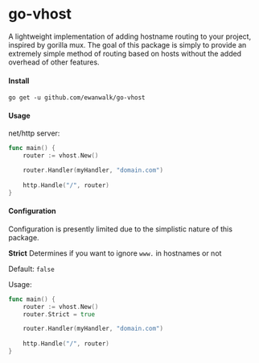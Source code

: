 # go-vhost
A lightweight implementation of adding hostname routing to your project, inspired by gorilla mux. The goal of this package
is simply to provide an extremely simple method of routing based on hosts without the added overhead of other features.


#### Install

```
go get -u github.com/ewanwalk/go-vhost
```

#### Usage

net/http server:
```go
func main() {
    router := vhost.New()

    router.Handler(myHandler, "domain.com")
    
    http.Handle("/", router)
}
```

#### Configuration
Configuration is presently limited due to the simplistic nature of this package.


**Strict**
Determines if you want to ignore `www.` in hostnames or not

Default: `false`

Usage:
```go
func main() {
    router := vhost.New()
    router.Strict = true

    router.Handler(myHandler, "domain.com")
    
    http.Handle("/", router)
}
```
